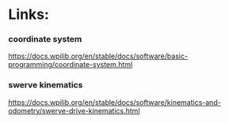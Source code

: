 # Links:
### coordinate system  
https://docs.wpilib.org/en/stable/docs/software/basic-programming/coordinate-system.html
### swerve kinematics
https://docs.wpilib.org/en/stable/docs/software/kinematics-and-odometry/swerve-drive-kinematics.html

